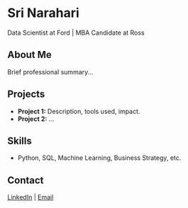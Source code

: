 # Sri Narahari

Data Scientist at Ford | MBA Candidate at Ross

## About Me
Brief professional summary...

## Projects
- **Project 1:** Description, tools used, impact.
- **Project 2:** ...

## Skills
- Python, SQL, Machine Learning, Business Strategy, etc.

## Contact
[LinkedIn](your-link) | [Email](mailto:your@email.com)



